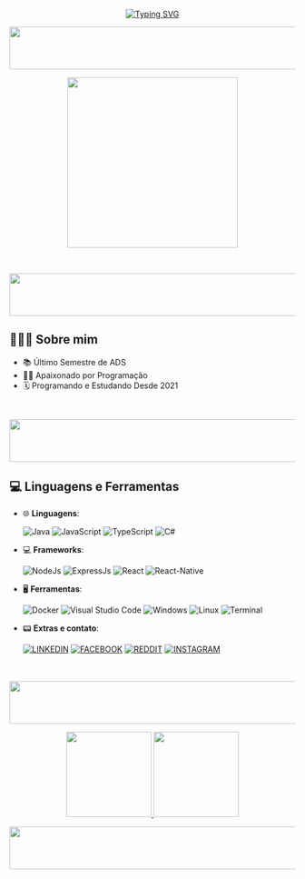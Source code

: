 <p align="center">
<a href="https://git.io/typing-svg"><img src="https://readme-typing-svg.demolab.com?font=JetBrains+Mono&weight=600&size=25&pause=1000&color=37F741&width=465&lines=Eai%3F+Me+chamo+Guilherme+Andreta" alt="Typing SVG" /></a>
</p>
<p align="center">
<img src="https://media2.giphy.com/media/7BwPfsPE5xFfWE2U47/giphy.gif?cid=6c09b9522yb82ufrwghfn5foo88lk3dhfkydnz9gjpjo897v&ep=v1_internal_gif_by_id&rid=giphy.gif&ct=s" style="width: 1500px; height: 75px;">
<br>
<p align="center">
<img src="https://raw.githubusercontent.com/gist/mahmudinm/47588cab5af928d2c8a2976d90216ea7/raw/88f20c9d749d756be63f22b09f3c4ac570bc5101/programming.gif" style="height: 300px;">
<p align="center">
</p>
</br>
<p align="center">
<img src="https://media2.giphy.com/media/7BwPfsPE5xFfWE2U47/giphy.gif?cid=6c09b9522yb82ufrwghfn5foo88lk3dhfkydnz9gjpjo897v&ep=v1_internal_gif_by_id&rid=giphy.gif&ct=s" style="width: 1500px; height: 75px;">

## 👨🏻‍💻 Sobre mim 

- :books: Último Semestre de ADS
- :technologist: Apaixonado por Programação
- :spiral_calendar: Programando e Estudando Desde 2021
	

</br>
<p align="center">
<img src="https://media2.giphy.com/media/7BwPfsPE5xFfWE2U47/giphy.gif?cid=6c09b9522yb82ufrwghfn5foo88lk3dhfkydnz9gjpjo897v&ep=v1_internal_gif_by_id&rid=giphy.gif&ct=s" style="width: 1500px; height: 75px;">


## 💻 Linguagens e Ferramentas


<p align="center">
	
- :globe_with_meridians: **Linguagens**:
    
    ![Java](https://img.shields.io/badge/Java-ED8B00?style=for-the-badge&logo=openjdk&logoColor=white)
    ![JavaScript](https://img.shields.io/badge/JavaScript-F7DF1E?style=for-the-badge&logo=javascript&logoColor=black)
    ![TypeScript](https://img.shields.io/badge/TypeScript-007ACC?style=for-the-badge&logo=typescript&logoColor=white)
    ![C#](https://img.shields.io/badge/C%23-239120?style=for-the-badge&logo=c-sharp&logoColor=white)

- :computer: **Frameworks**:
	
    ![NodeJs](https://img.shields.io/badge/Node.js-43853D?style=for-the-badge&logo=node.js&logoColor=white)
    ![ExpressJs](https://img.shields.io/badge/Express.js-404D59?style=for-the-badge)
    ![React](https://img.shields.io/badge/React-20232A?style=for-the-badge&logo=react&logoColor=61DAFB)	
    ![React-Native](https://img.shields.io/badge/React_Native-20232A?style=for-the-badge&logo=react&logoColor=61DAFB)
	
- :desktop_computer: **Ferramentas**:
	
    ![Docker](https://img.shields.io/badge/Docker-2496ED?style=for-the-badge&logo=docker&logoColor=white)
    ![Visual Studio Code](https://img.shields.io/badge/Visual%20Studio%20Code-0078d7.svg?style=for-the-badge&logo=visual-studio-code&logoColor=white)
    ![Windows](https://img.shields.io/badge/Windows-017AD7?style=for-the-badge&logo=windows&logoColor=white)
    ![Linux](https://img.shields.io/badge/Linux-FCC624?style=for-the-badge&logo=linux&logoColor=black)
    ![Terminal](https://img.shields.io/badge/Terminal-%23054020?style=for-the-badge&logo=gnu-bash&logoColor=white)
     

- :pager: **Extras e contato**:
	

    [![LINKEDIN](https://img.shields.io/badge/LinkedIn-0077B5?style=for-the-badge&logo=linkedin&logoColor=white)](https://www.linkedin.com/in/guilherme-andreta-7486501b2/)
    [![FACEBOOK](https://img.shields.io/badge/Facebook-1877F2?style=for-the-badge&logo=facebook&logoColor=white)](https://www.facebook.com/guilherme.santosandreta)
    [![REDDIT](https://img.shields.io/badge/Reddit-FF4500?style=for-the-badge&logo=reddit&logoColor=white)](https://www.reddit.com/user/NullProgramG)
    [![INSTAGRAM](https://img.shields.io/badge/Instagram-E4405F?style=for-the-badge&logo=instagram&logoColor=white)](https://www.instagram.com/gui.andreta/)
	
<br><br>
<img src="https://media2.giphy.com/media/7BwPfsPE5xFfWE2U47/giphy.gif?cid=6c09b9522yb82ufrwghfn5foo88lk3dhfkydnz9gjpjo897v&ep=v1_internal_gif_by_id&rid=giphy.gif&ct=s" style="width: 1500px; height: 75px;">

<p align="center">
  <a href="#" alt="Estatisticas">
    <img src="https://github-readme-stats.vercel.app/api?username=gui-andreta&theme=dark" style="height: 150px;">
    <img src="https://github-readme-stats.vercel.app/api/top-langs/?username=gui-andreta&hide=html&layout=compact&theme=dark" style="height: 150px;">
  </a>
			
<p align="center">
<img src="https://media2.giphy.com/media/7BwPfsPE5xFfWE2U47/giphy.gif?cid=6c09b9522yb82ufrwghfn5foo88lk3dhfkydnz9gjpjo897v&ep=v1_internal_gif_by_id&rid=giphy.gif&ct=s" style="width: 1500px; height: 75px;">

